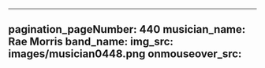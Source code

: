 ------
pagination_pageNumber: 440
musician_name: Rae Morris
band_name: 
img_src: images/musician0448.png
onmouseover_src: 
------
